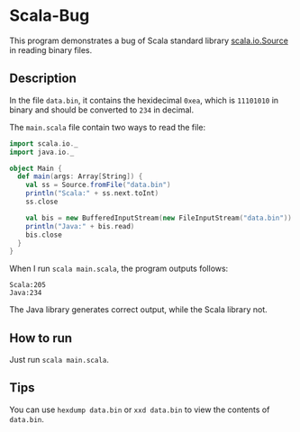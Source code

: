 # Scala-Bug

This program demonstrates a bug of Scala standard library [scala.io.Source](http://www.scala-lang.org/api/current/index.html#scala.io.Source) in reading binary files.

## Description

In the file `data.bin`, it contains the hexidecimal `0xea`, which is `11101010` in binary and should be converted to `234` in decimal.

The `main.scala` file contain two ways to read the file:

``` Scala
import scala.io._
import java.io._

object Main {
  def main(args: Array[String]) {
    val ss = Source.fromFile("data.bin")
    println("Scala:" + ss.next.toInt)
    ss.close

    val bis = new BufferedInputStream(new FileInputStream("data.bin"))
    println("Java:" + bis.read)
    bis.close
  }
}
```

When I run `scala main.scala`, the program outputs follows:

```
Scala:205
Java:234
```

The Java library generates correct output, while the Scala library not.

## How to run

Just run `scala main.scala`.

## Tips

You can use `hexdump data.bin` or `xxd data.bin` to view the contents of `data.bin`.

